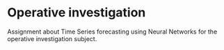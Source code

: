 # Operative investigation

Assignment about Time Series forecasting using Neural Networks for the operative investigation subject.
